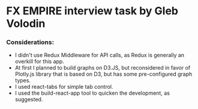 # FX EMPIRE interview task by Gleb Volodin

### Considerations:
- I didn't use Redux Middleware for API calls, as Redux is generally an overkill for this app.
- At first I planned to build graphs on D3.JS, but reconsidered in favor of Plotly.js library that is based on D3, but has some pre-configured graph types.
- I used react-tabs for simple tab control.
- I used the build-react-app tool to quicken the development, as suggested.